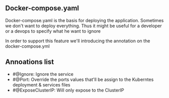 ## Docker-compose.yaml

Docker-compose.yaml is the basis for deploying the application. Sometimes we don't want to deploy everything. Thus it might be useful for a developer or a devops to specify what he want to ignore

In order to support this feature we'll introducing the annotation on the docker-compose.yml

## Annoations list

- #@Ignore: Ignore the service
- #@Port: Override the ports values that'll be assign to the Kuberntes deployment & services files
- #@ExposeClusterIP: Will only expose to the ClusterIP